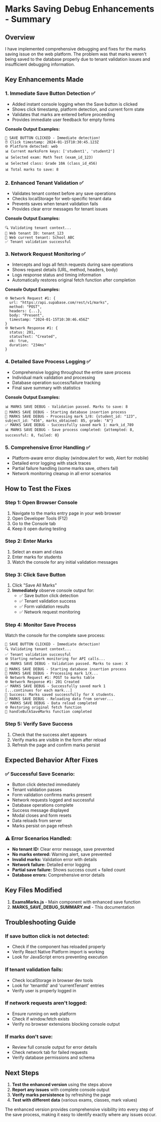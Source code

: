# Marks Saving Debug Enhancements - Summary

## Overview
I have implemented comprehensive debugging and fixes for the marks saving issue on the web platform. The problem was that marks weren't being saved to the database properly due to tenant validation issues and insufficient debugging information.

## Key Enhancements Made

### 1. **Immediate Save Button Detection** ✅
- Added instant console logging when the Save button is clicked
- Shows click timestamp, platform detection, and current form state
- Validates that marks are entered before proceeding
- Provides immediate user feedback for empty forms

**Console Output Examples:**
```
🚀 SAVE BUTTON CLICKED - Immediate detection!
⏰ Click timestamp: 2024-01-15T10:30:45.123Z
🌐 Platform detected: web
📊 Current marksForm keys: ['student1', 'student2']
📊 Selected exam: Math Test (exam_id_123)
📊 Selected class: Grade 10A (class_id_456)
📊 Total marks to save: 8
```

### 2. **Enhanced Tenant Validation** ✅
- Validates tenant context before any save operations
- Checks localStorage for web-specific tenant data
- Prevents saves when tenant validation fails
- Provides clear error messages for tenant issues

**Console Output Examples:**
```
🔍 Validating tenant context...
🏢 Web tenant ID: tenant_123
🏢 Web current tenant: School ABC
✅ Tenant validation successful
```

### 3. **Network Request Monitoring** ✅
- Intercepts and logs all fetch requests during save operations
- Shows request details (URL, method, headers, body)
- Logs response status and timing information
- Automatically restores original fetch function after completion

**Console Output Examples:**
```
🌐 Network Request #1: {
  url: "https://api.supabase.com/rest/v1/marks",
  method: "POST",
  headers: {...},
  body: "Present",
  timestamp: "2024-01-15T10:30:46.456Z"
}
🌐 Network Response #1: {
  status: 201,
  statusText: "Created",
  ok: true,
  duration: "234ms"
}
```

### 4. **Detailed Save Process Logging** ✅
- Comprehensive logging throughout the entire save process
- Individual mark validation and processing
- Database operation success/failure tracking
- Final save summary with statistics

**Console Output Examples:**
```
📊 MARKS SAVE DEBUG - Validation passed. Marks to save: 8
🔧 MARKS SAVE DEBUG - Starting database insertion process
🔄 MARKS SAVE DEBUG - Processing mark 1/8: {student_id: "123", subject_id: "456", marks_obtained: 85, grade: "A"}
✅ MARKS SAVE DEBUG - Successfully saved mark 1: mark_id_789
📊 MARKS SAVE DEBUG - Save process completed: {attempted: 8, successful: 8, failed: 0}
```

### 5. **Comprehensive Error Handling** ✅
- Platform-aware error display (window.alert for web, Alert for mobile)
- Detailed error logging with stack traces
- Partial failure handling (some marks save, others fail)
- Network monitoring cleanup in all error scenarios

## How to Test the Fixes

### Step 1: Open Browser Console
1. Navigate to the marks entry page in your web browser
2. Open Developer Tools (F12)
3. Go to the Console tab
4. Keep it open during testing

### Step 2: Enter Marks
1. Select an exam and class
2. Enter marks for students
3. Watch the console for any initial validation messages

### Step 3: Click Save Button
1. Click "Save All Marks"
2. **Immediately** observe console output for:
   - ✅ Save button click detection
   - ✅ Tenant validation success
   - ✅ Form validation results
   - ✅ Network request monitoring

### Step 4: Monitor Save Process
Watch the console for the complete save process:
```
🚀 SAVE BUTTON CLICKED - Immediate detection!
🔍 Validating tenant context...
✅ Tenant validation successful
🌐 Starting network monitoring for API calls...
📊 MARKS SAVE DEBUG - Validation passed. Marks to save: X
🔧 MARKS SAVE DEBUG - Starting database insertion process
🔄 MARKS SAVE DEBUG - Processing mark 1/X...
🌐 Network Request #1: POST to marks table
🌐 Network Response #1: 201 Created
✅ MARKS SAVE DEBUG - Successfully saved mark 1
[...continues for each mark...]
🎉 Success: Marks saved successfully for X students.
🔄 MARKS SAVE DEBUG - Reloading data from server...
✅ MARKS SAVE DEBUG - Data reload completed
🌐 Restoring original fetch function
🏁 handleBulkSaveMarks function completed
```

### Step 5: Verify Save Success
1. Check that the success alert appears
2. Verify marks are visible in the form after reload
3. Refresh the page and confirm marks persist

## Expected Behavior After Fixes

### ✅ **Successful Save Scenario:**
- Button click detected immediately
- Tenant validation passes
- Form validation confirms marks present
- Network requests logged and successful
- Database operations complete
- Success message displayed
- Modal closes and form resets
- Data reloads from server
- Marks persist on page refresh

### ⚠️ **Error Scenarios Handled:**
- **No tenant ID:** Clear error message, save prevented
- **No marks entered:** Warning alert, save prevented
- **Invalid marks:** Validation error with details
- **Network failure:** Detailed error logging
- **Partial save failure:** Shows success count + failed count
- **Database errors:** Comprehensive error details

## Key Files Modified

1. **ExamsMarks.js** - Main component with enhanced save function
2. **MARKS_SAVE_DEBUG_SUMMARY.md** - This documentation

## Troubleshooting Guide

### If save button click is not detected:
- Check if the component has reloaded properly
- Verify React Native Platform import is working
- Look for JavaScript errors preventing execution

### If tenant validation fails:
- Check localStorage in browser dev tools
- Look for 'tenantId' and 'currentTenant' entries
- Verify user is properly logged in

### If network requests aren't logged:
- Ensure running on web platform
- Check if window.fetch exists
- Verify no browser extensions blocking console output

### If marks don't save:
- Review full console output for error details
- Check network tab for failed requests
- Verify database permissions and schema

## Next Steps

1. **Test the enhanced version** using the steps above
2. **Report any issues** with complete console output
3. **Verify marks persistence** by refreshing the page
4. **Test with different data** (various exams, classes, mark values)

The enhanced version provides comprehensive visibility into every step of the save process, making it easy to identify exactly where any issues occur.
